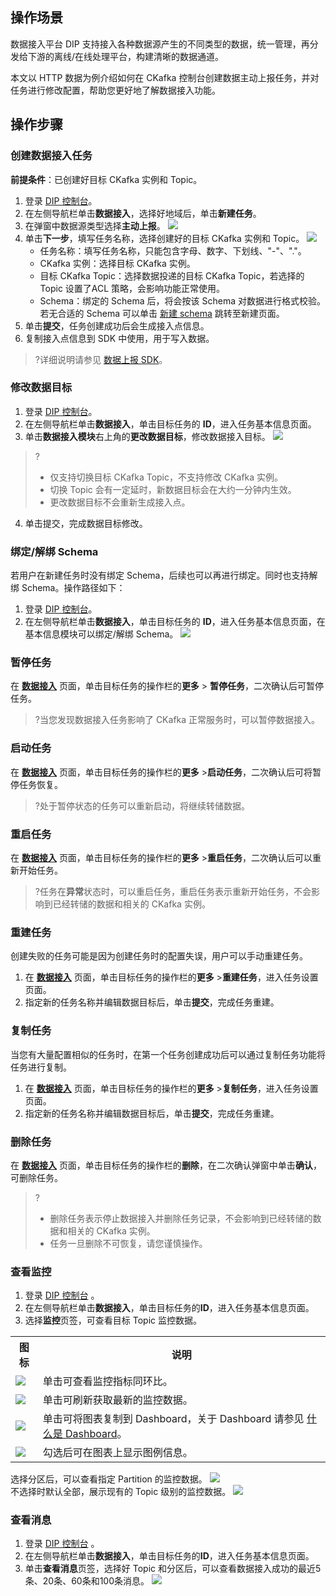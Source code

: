 ## 操作场景

数据接入平台 DIP 支持接入各种数据源产生的不同类型的数据，统一管理，再分发给下游的离线/在线处理平台，构建清晰的数据通道。

本文以 HTTP 数据为例介绍如何在 CKafka 控制台创建数据主动上报任务，并对任务进行修改配置，帮助您更好地了解数据接入功能。

## 操作步骤

### 创建数据接入任务

**前提条件**：已创建好目标 CKafka 实例和 Topic。


1. 登录 [DIP 控制台](https://console.cloud.tencent.com/datahub-overview)。
2. 在左侧导航栏单击**数据接入**，选择好地域后，单击**新建任务**。
3. 在弹窗中数据源类型选择**主动上报**。
   ![](https://qcloudimg.tencent-cloud.cn/raw/e6ded2ebd807722f2eaf1ef9bb1c674a.png)
4. 单击**下一步**，填写任务名称，选择创建好的目标 CKafka 实例和 Topic。
   ![](https://qcloudimg.tencent-cloud.cn/raw/eaf4d0137b134fbcf2d40e41951489b1.png)
   - 任务名称：填写任务名称，只能包含字母、数字、下划线、"-"、"."。
   - CKafka 实例：选择目标 CKafka 实例。
   - 目标 CKafka Topic：选择数据投递的目标 CKafka Topic，若选择的 Topic 设置了ACL 策略，会影响功能正常使用。
   - Schema：绑定的 Schema 后，将会按该 Schema 对数据进行格式校验。若无合适的 Schema 可以单击 [新建 schema](https://console.cloud.tencent.com/ckafka/datahub-schema?rid=8&createStatus=true) 跳转至新建页面。
5. 单击**提交**，任务创建成功后会生成接入点信息。
6. 复制接入点信息到 SDK 中使用，用于写入数据。

>?详细说明请参见 [数据上报 SDK](https://cloud.tencent.com/document/product/597/71210)。



### 修改数据目标

1. 登录 [DIP 控制台](https://console.cloud.tencent.com/datahub-overview)。
2. 在左侧导航栏单击**数据接入**，单击目标任务的 **ID**，进入任务基本信息页面。
3. 单击**数据接入模块**右上角的**更改数据目标**，修改数据接入目标。
   ![](https://qcloudimg.tencent-cloud.cn/raw/0d2568133d8e3e7d716374ba40533d1e.png)

> ?
>
> - 仅支持切换目标 CKafka Topic，不支持修改 CKafka 实例。
> - 切换 Topic 会有一定延时，新数据目标会在大约一分钟内生效。
> - 更改数据目标不会重新生成接入点。

4. 单击提交，完成数据目标修改。



### 绑定/解绑 Schema

若用户在新建任务时没有绑定 Schema，后续也可以再进行绑定。同时也支持解绑 Schema。操作路径如下：

1. 登录 [DIP 控制台](https://console.cloud.tencent.com/datahub-overview)。
2. 在左侧导航栏单击**数据接入**，单击目标任务的 **ID**，进入任务基本信息页面，在基本信息模块可以绑定/解绑 Schema。
   ![](https://qcloudimg.tencent-cloud.cn/raw/3bce4941780945762c16e5020d28794a.png)





### 暂停任务

在 **[数据接入](https://console.cloud.tencent.com/ckafka/datahub-access)** 页面，单击目标任务的操作栏的**更多** > **暂停任务**，二次确认后可暂停任务。

> ?当您发现数据接入任务影响了 CKafka 正常服务时，可以暂停数据接入。

### 启动任务

在 **[数据接入](https://console.cloud.tencent.com/ckafka/datahub-access)** 页面，单击目标任务的操作栏的**更多** >**启动任务**，二次确认后可将暂停任务恢复。

>?处于暂停状态的任务可以重新启动，将继续转储数据。

### 重启任务

在 **[数据接入](https://console.cloud.tencent.com/ckafka/datahub-access)** 页面，单击目标任务的操作栏的**更多** >**重启任务**，二次确认后可以重新开始任务。

> ?任务在**异常**状态时，可以重启任务，重启任务表示重新开始任务，不会影响到已经转储的数据和相关的 CKafka 实例。

### 重建任务

创建失败的任务可能是因为创建任务时的配置失误，用户可以手动重建任务。

1. 在 **[数据接入](https://console.cloud.tencent.com/ckafka/datahub-access)** 页面，单击目标任务的操作栏的**更多** >**重建任务**，进入任务设置页面。
2. 指定新的任务名称并编辑数据目标后，单击**提交**，完成任务重建。

### 复制任务

当您有大量配置相似的任务时，在第一个任务创建成功后可以通过复制任务功能将任务进行复制。

1. 在 **[数据接入](https://console.cloud.tencent.com/ckafka/datahub-access)** 页面，单击目标任务的操作栏的**更多** >**复制任务**，进入任务设置页面。
2. 指定新的任务名称并编辑数据目标后，单击**提交**，完成任务重建。

### 删除任务

在  **[数据接入](https://console.cloud.tencent.com/ckafka/datahub-access)** 页面，单击目标任务的操作栏的**删除**，在二次确认弹窗中单击**确认**，可删除任务。

> ?
>
> - 删除任务表示停止数据接入并删除任务记录，不会影响到已经转储的数据和相关的 CKafka 实例。
> - 任务一旦删除不可恢复，请您谨慎操作。



### 查看监控

1. 登录 [DIP 控制台](https://console.cloud.tencent.com/datahub-overview) 。
2. 在左侧导航栏单击**数据接入**，单击目标任务的**ID**，进入任务基本信息页面。
3. 选择**监控**页签，可查看目标 Topic 监控数据。

<table>
    <tr>
        <th>图标</th>
        <th>说明</th>
    </tr>
    <tr>
        <td><img src ="https://main.qcloudimg.com/raw/9ba57bbd3b8ef3efc4f687d63d27a46d.png" style ="margin:0"></td>
        <td>单击可查看监控指标同环比。</td>
    </tr>
    <tr>
        <td><img src ="https://main.qcloudimg.com/raw/34bdbdbdabb7b5720bf17d78c636a4ad.png" style ="margin:0"></td>
        <td>单击可刷新获取最新的监控数据。</td>
    </tr>
    <tr>
        <td><img src ="https://main.qcloudimg.com/raw/8f2bf7f4df9ddd959f0ecb69fdda8e4c.png" style ="margin:0"></td>
        <td>单击可将图表复制到 Dashboard，关于 Dashboard 请参见 <a href="https://cloud.tencent.com/document/product/248/47161">什么是 Dashboard</a>。</td>
    </tr>
    <tr>
        <td><img src ="https://main.qcloudimg.com/raw/af20129df7be46f33ab7d3598f6e9213.png" style ="margin:0"></td>
        <td>勾选后可在图表上显示图例信息。</td>
    </tr>
</table>


 选择分区后，可以查看指定 Partition 的监控数据。
 <img src ="https://qcloudimg.tencent-cloud.cn/raw/3ee5cf22055038671f968749876c960c.png">  
   不选择时默认全部，展示现有的 Topic 级别的监控数据。
	 <img src ="https://qcloudimg.tencent-cloud.cn/raw/c06058596c2c093ba6a54bbe7397713d.png"> 	  

### 查看消息

1. 登录 [DIP 控制台](https://console.cloud.tencent.com/datahub-overview) 。
2. 在左侧导航栏单击**数据接入**，单击目标任务的**ID**，进入任务基本信息页面。
3. 单击**查看消息**页签，选择好 Topic 和分区后，可以查看数据接入成功的最近5条、20条、60条和100条消息。
   ![](https://qcloudimg.tencent-cloud.cn/raw/171fd12cb463579aec77a1702cbcf988.png)


